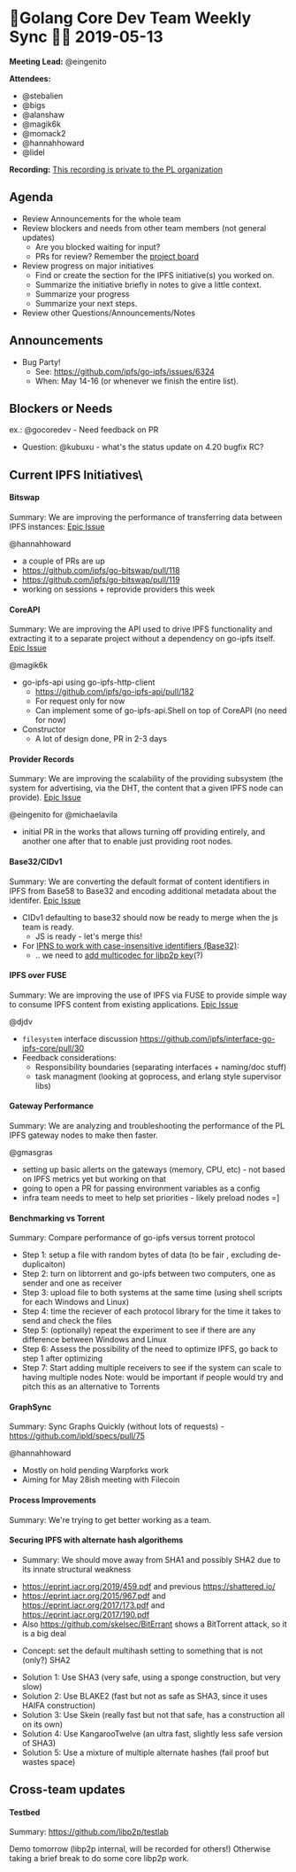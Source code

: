 # 💫Golang Core Dev Team Weekly Sync 🙌🏽 2019-05-13

**Meeting Lead:** @eingenito

**Attendees:**
  - @stebalien
  - @bigs
  - @alanshaw
  - @magik6k
  - @momack2
  - @hannahhoward
  - @lidel
  
**Recording:** [This recording is private to the PL organization](https://drive.google.com/drive/u/2/folders/1XbbTHze8yFYwE-kxuPjgmI_xx2uK_coT)


## Agenda
- Review Announcements for the whole team
- Review blockers and needs from other team members (not general updates)
  - Are you blocked waiting for input?
  - PRs for review? Remember the [project board](https://github.com/orgs/ipfs/projects/1)
- Review progress on major initiatives
  - Find or create the section for the IPFS initiative(s) you worked on.
  - Summarize the initiative briefly in notes to give a little context.
  - Summarize your progress
  - Summarize your next steps.
- Review other Questions/Announcements/Notes

## Announcements

- Bug Party!
  - See: https://github.com/ipfs/go-ipfs/issues/6324
  - When: May 14-16 (or whenever we finish the entire list).

## Blockers or Needs 

ex.: @gocoredev - Need feedback on PR

- Question: @kubuxu - what's the status update on 4.20 bugfix RC?


## Current IPFS Initiatives\
#### Bitswap
Summary: We are improving the performance of transferring data between IPFS instances: [Epic Issue](https://github.com/ipfs/go-ipfs/issues/5723)

@hannahhoward 
  - a couple of PRs are up 
  - https://github.com/ipfs/go-bitswap/pull/118
  - https://github.com/ipfs/go-bitswap/pull/119
  - working on sessions + reprovide providers this week

#### CoreAPI
Summary: We are improving the API used to drive IPFS functionality and extracting it to a separate project without a dependency on go-ipfs itself. [Epic Issue](https://github.com/ipfs/go-ipfs/issues/4498)

@magik6k
- go-ipfs-api using go-ipfs-http-client
  - https://github.com/ipfs/go-ipfs-api/pull/182
  - For request only for now
  - Can implement some of go-ipfs-api.Shell on top of CoreAPI (no need for now)
- Constructor
  - A lot of design done, PR in 2-3 days

#### Provider Records
Summary: We are improving the scalability of the providing subsystem (the system for advertising, via the DHT, the content that a given IPFS node can provide). [Epic Issue](https://github.com/ipfs/go-ipfs/issues/5870)

@eingenito for @michaelavila
- initial PR in the works that allows turning off providing entirely, and another one after that to enable just providing root nodes.

#### Base32/CIDv1

Summary: We are converting the default format of content identifiers in IPFS from Base58 to Base32 and encoding additional metadata about the identifer. [Epic Issue](https://github.com/ipfs/go-ipfs/issues/5358)

- CIDv1 defaulting to base32 should now be ready to merge when the js team is ready.
  - JS is ready - let's merge this!
- For [IPNS to work with case-insensitive identifiers (Base32)]((https://github.com/ipfs/go-ipfs/issues/5287)):
  - .. we need to [add multicodec for libp2p key](https://github.com/multiformats/multicodec/issues/130)(?)
 	
  
#### IPFS over FUSE
Summary: We are improving the use of IPFS via FUSE to provide simple way to consume IPFS content from existing applications. [Epic Issue](https://github.com/ipfs/go-ipfs/issues/5003)

@djdv
 - `filesystem` interface discussion https://github.com/ipfs/interface-go-ipfs-core/pull/30
 - Feedback considerations:
   - Responsibility boundaries (separating interfaces + naming/doc stuff)
   - task managment (looking at goprocess, and erlang style supervisor libs)

#### Gateway Performance
Summary: We are analyzing and troubleshooting the performance of the PL IPFS gateway nodes to make then faster.

@gmasgras
- setting up basic allerts on the gateways (memory, CPU, etc) - not based on IPFS metrics yet but working on that
- going to open a PR for passing environment variables as a config
- infra team needs to meet to help set priorities - likely preload nodes =]


#### Benchmarking vs Torrent
Summary: Compare performance of go-ipfs versus torrent protocol
- Step 1: setup a file with random bytes of data (to be fair , excluding de-duplicaiton)
- Step 2: turn on libtorrent and go-ipfs between two computers, one as sender and one as receiver
- Step 3: upload file to both systems at the same time (using shell scripts for each Windows and Linux)
- Step 4: time the reciever of each protocol library for the time it takes to send and check the files
- Step 5: (optionally) repeat the experiment to see if there are any difference between Windows and Linux
- Step 6: Assess the possibility of the need to optimize IPFS, go back to step 1 after optimizing
- Step 7: Start adding multiple receivers to see if the system can scale to having multiple nodes
Note: would be important if people would try and pitch this as an alternative to Torrents


#### GraphSync
Summary: Sync Graphs Quickly (without lots of requests) - https://github.com/ipld/specs/pull/75

@hannahhoward
- Mostly on hold pending Warpforks work
- Aiming for May 28ish meeting with Filecoin

#### Process Improvements
Summary: We're trying to get better working as a team.

#### Securing IPFS with alternate hash algorithems
* Summary: We should move away from SHA1 and possibly SHA2 due to its innate structural weakness
 - https://eprint.iacr.org/2019/459.pdf and previous https://shattered.io/
 - https://eprint.iacr.org/2015/967.pdf and https://eprint.iacr.org/2017/173.pdf and https://eprint.iacr.org/2017/190.pdf
 - Also https://github.com/skelsec/BitErrant shows a BitTorrent attack, so it is a big deal
* Concept: set the default multihash setting to something that is not (only?) SHA2
 - Solution 1: Use SHA3 (very safe, using a sponge construction, but very slow)
 - Solution 2: Use BLAKE2 (fast but not as safe as SHA3, since it uses HAIFA construction)
 - Solution 3: Use Skein (really fast but not that safe, has a construction all on its own)
 - Solution 4: Use KangarooTwelve (an ultra fast, slightly less safe version of SHA3)
 - Solution 5: Use a mixture of multiple alternate hashes (fail proof but wastes space)

## Cross-team updates

#### Testbed
Summary: https://github.com/libp2p/testlab

Demo tomorrow (libp2p internal, will be recorded for others!) Otherwise taking a brief break to do some core libp2p work.
